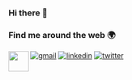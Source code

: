 ### Hi there 👋

### Find me around the web 🌍
<a href="mailto:esmaengin91@gmail.com"><img width="40px" align="left" src="https://img.icons8.com/color/48/000000/gmail-new.png" /></a>
[![gmail](https://img.icons8.com/color/48/000000/gmail-new.png)](mailto:esmaengin91@gmail.com)
[![linkedin](https://img.icons8.com/office/40/000000/linkedin.png)](https://www.linkedin.com/in/esmaengin/) 
[![twitter](https://img.icons8.com/office/40/000000/twitter.png)](https://twitter.com/esmengn)

<br />


<!--
**esmaengin/esmaengin** is a ✨ _special_ ✨ repository because its `README.md` (this file) appears on your GitHub profile.

Here are some ideas to get you started:

- 🔭 I’m currently working on ...
- 🌱 I’m currently learning ...
- 👯 I’m looking to collaborate on ...
- 🤔 I’m looking for help with ...
- 💬 Ask me about ...
- 📫 How to reach me: ...
- 😄 Pronouns: ...
- ⚡ Fun fact: ...
-->
